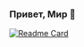 ### Привет, Мир 👋

[![Readme Card](https://github-readme-stats.vercel.app/api/pin/?username=chezarqa&repo=my_cv)](https://github.com/ChezarQA/my_cv)
